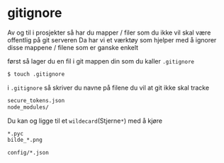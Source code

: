 # gitignore

Av og til i prosjekter så har du mapper / filer som du ikke vil skal være offentlig på git serveren
Da har vi et værktøy som hjelper med å ignorer disse mappene / filene som er ganske enkelt

først så lager du en fil i git mappen din som du kaller `.gitignore`

```sh
$ touch .gitignore
```

i `.gitignore` så skriver du navne på filene du vil at git ikke skal tracke

```txt
secure_tokens.json
node_modules/
```

Du kan og ligge til et `wildecard`(Stjerne`*`) med å kjøre

```txt
*.pyc
bilde_*.png

config/*.json
```